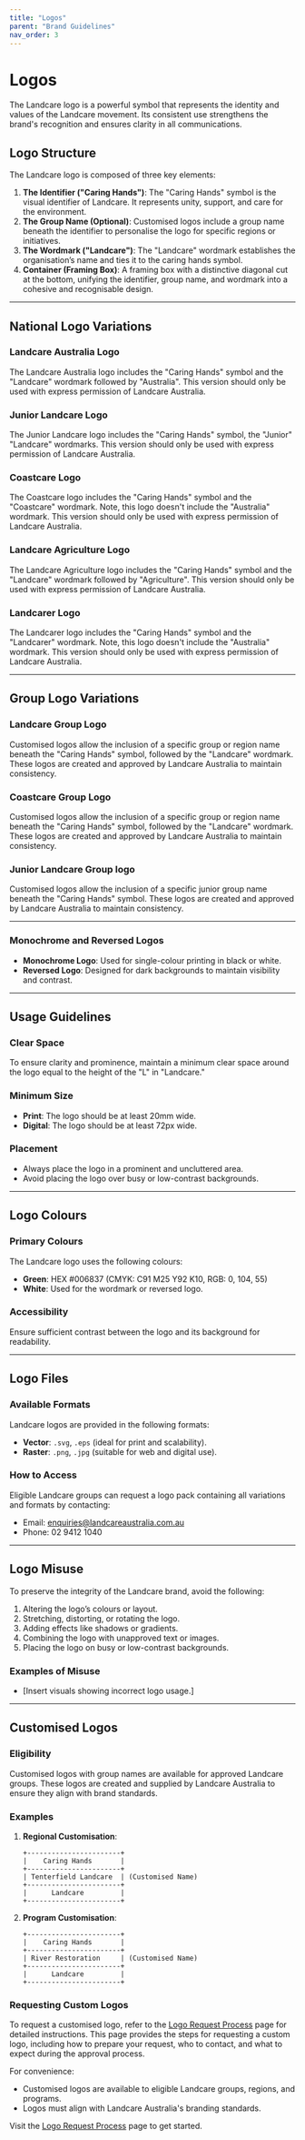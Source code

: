 ```yaml
---
title: "Logos"
parent: "Brand Guidelines"
nav_order: 3
---
```


# Logos

The Landcare logo is a powerful symbol that represents the identity and values of the Landcare movement. Its consistent use strengthens the brand's recognition and ensures clarity in all communications.

## Logo Structure
The Landcare logo is composed of three key elements:
1. **The Identifier ("Caring Hands")**: The "Caring Hands" symbol is the visual identifier of Landcare. It represents unity, support, and care for the environment.
2. **The Group Name (Optional)**: Customised logos include a group name beneath the identifier to personalise the logo for specific regions or initiatives.
3. **The Wordmark ("Landcare")**: The "Landcare" wordmark establishes the organisation’s name and ties it to the caring hands symbol.
4. **Container (Framing Box)**: A framing box with a distinctive diagonal cut at the bottom, unifying the identifier, group name, and wordmark into a cohesive and recognisable design.

---

## National Logo Variations
### Landcare Australia Logo
The Landcare Australia logo includes the "Caring Hands" symbol and the "Landcare" wordmark followed by "Australia". This version should only be used with express permission of Landcare Australia. 

### Junior Landcare Logo
The Junior Landcare logo includes the "Caring Hands" symbol, the "Junior" "Landcare" wordmarks. This version should only be used with express permission of Landcare Australia.

### Coastcare Logo
The Coastcare logo includes the "Caring Hands" symbol and the "Coastcare" wordmark. Note, this logo doesn't include the "Australia" wordmark. This version should only be used with express permission of Landcare Australia. 

### Landcare Agriculture Logo
The Landcare Agriculture logo includes the "Caring Hands" symbol and the "Landcare" wordmark followed by "Agriculture". This version should only be used with express permission of Landcare Australia. 

### Landcarer Logo
The Landcarer logo includes the "Caring Hands" symbol and the "Landcarer" wordmark. Note, this logo doesn't include the "Australia" wordmark. This version should only be used with express permission of Landcare Australia. 

---
## Group Logo Variations
### Landcare Group Logo
Customised logos allow the inclusion of a specific group or region name beneath the "Caring Hands" symbol, followed by the "Landcare" wordmark. These logos are created and approved by Landcare Australia to maintain consistency.

### Coastcare Group Logo
Customised logos allow the inclusion of a specific group or region name beneath the "Caring Hands" symbol, followed by the "Landcare" wordmark. These logos are created and approved by Landcare Australia to maintain consistency.

### Junior Landcare Group logo
Customised logos allow the inclusion of a specific junior group name beneath the "Caring Hands" symbol. These logos are created and approved by Landcare Australia to maintain consistency.

---

### Monochrome and Reversed Logos
- **Monochrome Logo**: Used for single-colour printing in black or white.
- **Reversed Logo**: Designed for dark backgrounds to maintain visibility and contrast.

---

## Usage Guidelines
### Clear Space
To ensure clarity and prominence, maintain a minimum clear space around the logo equal to the height of the "L" in "Landcare."

### Minimum Size
- **Print**: The logo should be at least 20mm wide.
- **Digital**: The logo should be at least 72px wide.

### Placement
- Always place the logo in a prominent and uncluttered area.
- Avoid placing the logo over busy or low-contrast backgrounds.

---

## Logo Colours
### Primary Colours
The Landcare logo uses the following colours:
- **Green**: HEX #006837 (CMYK: C91 M25 Y92 K10, RGB: 0, 104, 55)
- **White**: Used for the wordmark or reversed logo.

### Accessibility
Ensure sufficient contrast between the logo and its background for readability.

---

## Logo Files
### Available Formats
Landcare logos are provided in the following formats:
- **Vector**: `.svg`, `.eps` (ideal for print and scalability).
- **Raster**: `.png`, `.jpg` (suitable for web and digital use).

### How to Access
Eligible Landcare groups can request a logo pack containing all variations and formats by contacting:
- Email: enquiries@landcareaustralia.com.au
- Phone: 02 9412 1040

---

## Logo Misuse
To preserve the integrity of the Landcare brand, avoid the following:
1. Altering the logo’s colours or layout.
2. Stretching, distorting, or rotating the logo.
3. Adding effects like shadows or gradients.
4. Combining the logo with unapproved text or images.
5. Placing the logo on busy or low-contrast backgrounds.

### Examples of Misuse
- [Insert visuals showing incorrect logo usage.]

---

## Customised Logos
### Eligibility
Customised logos with group names are available for approved Landcare groups. These logos are created and supplied by Landcare Australia to ensure they align with brand standards.

### Examples
1. **Regional Customisation**:
   ```
   +-----------------------+
   |    Caring Hands       |
   +-----------------------+
   | Tenterfield Landcare  | (Customised Name)
   +-----------------------+
   |      Landcare         |
   +-----------------------+
   ```

2. **Program Customisation**:
   ```
   +-----------------------+
   |    Caring Hands       |
   +-----------------------+
   | River Restoration     | (Customised Name)
   +-----------------------+
   |      Landcare         |
   +-----------------------+
   ```

### Requesting Custom Logos
To request a customised logo, refer to the [Logo Request Process](logo-request.md) page for detailed instructions. This page provides the steps for requesting a custom logo, including how to prepare your request, who to contact, and what to expect during the approval process.

For convenience:
- Customised logos are available to eligible Landcare groups, regions, and programs.
- Logos must align with Landcare Australia's branding standards.

Visit the [Logo Request Process](logo-request.md) page to get started.
